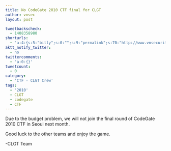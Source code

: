 ```yaml
---
title: No CodeGate 2010 CTF final for CLGT
author: vnsec
layout: post

tweetbackscheck:
  - 1408358980
shorturls:
  - 'a:4:{s:5:"bitly";s:0:"";s:9:"permalink";s:70:"http://www.vnsecurity.net/2010/03/no-codegate-2010-ctf-final-for-clgt/";s:7:"tinyurl";s:26:"http://tinyurl.com/ybfdvgk";s:4:"isgd";s:18:"http://is.gd/aPjB2";}'
aktt_notify_twitter:
  - no
twittercomments:
  - 'a:0:{}'
tweetcount:
  - 0
category:
  - 'CTF - CLGT Crew'
tags:
  - '2010'
  - CLGT
  - codegate
  - CTF
---
```

Due to the budget problem, we will not join the final round of CodeGate 2010 CTF in Seoul next month.

Good luck to the other teams and enjoy the game.

-CLGT Team